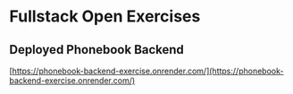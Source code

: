 # Fullstack Open Exercises

## Deployed Phonebook Backend

[https://phonebook-backend-exercise.onrender.com/](https://phonebook-backend-exercise.onrender.com/)
